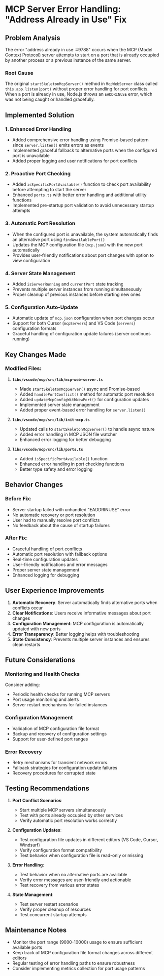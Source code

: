 # MCP Server Error Handling: "Address Already in Use" Fix

## Problem Analysis

The error "address already in use :::9788" occurs when the MCP (Model Context Protocol) server attempts to start on a port that is already occupied by another process or a previous instance of the same server.

### Root Cause
The original `startSkeletonMcpServer()` method in `McpWebServer` class called `this.app.listen(port)` without proper error handling for port conflicts. When a port is already in use, Node.js throws an `EADDRINUSE` error, which was not being caught or handled gracefully.

## Implemented Solution

### 1. **Enhanced Error Handling**
- Added comprehensive error handling using Promise-based pattern since `server.listen()` emits errors as events
- Implemented graceful fallback to alternative ports when the configured port is unavailable
- Added proper logging and user notifications for port conflicts

### 2. **Proactive Port Checking**
- Added `isSpecificPortAvailable()` function to check port availability before attempting to start the server
- Enhanced `ports.ts` with better error handling and additional utility functions
- Implemented pre-startup port validation to avoid unnecessary startup attempts

### 3. **Automatic Port Resolution**
- When the configured port is unavailable, the system automatically finds an alternative port using `findAvailablePort()`
- Updates the MCP configuration file (`mcp.json`) with the new port automatically
- Provides user-friendly notifications about port changes with option to view configuration

### 4. **Server State Management**
- Added `isServerRunning` and `currentPort` state tracking
- Prevents multiple server instances from running simultaneously
- Proper cleanup of previous instances before starting new ones

### 5. **Configuration Auto-Update**
- Automatic update of `mcp.json` configuration when port changes occur
- Support for both Cursor (`mcpServers`) and VS Code (`servers`) configuration formats
- Graceful handling of configuration update failures (server continues running)

## Key Changes Made

### Modified Files:

1. **`libs/vscode/mcp/src/lib/mcp-web-server.ts`**
   - Made `startSkeletonMcpServer()` async and Promise-based
   - Added `handlePortConflict()` method for automatic port resolution
   - Added `updateMcpConfigWithNewPort()` for configuration updates
   - Implemented server state management
   - Added proper event-based error handling for `server.listen()`

2. **`libs/vscode/mcp/src/lib/init-mcp.ts`**
   - Updated calls to `startSkeletonMcpServer()` to handle async nature
   - Added error handling in MCP JSON file watcher
   - Enhanced error logging for better debugging

3. **`libs/vscode/mcp/src/lib/ports.ts`**
   - Added `isSpecificPortAvailable()` function
   - Enhanced error handling in port checking functions
   - Better type safety and error logging

## Behavior Changes

### Before Fix:
- Server startup failed with unhandled "EADDRINUSE" error
- No automatic recovery or port resolution
- User had to manually resolve port conflicts
- No feedback about the cause of startup failures

### After Fix:
- Graceful handling of port conflicts
- Automatic port resolution with fallback options
- Real-time configuration updates
- User-friendly notifications and error messages
- Proper server state management
- Enhanced logging for debugging

## User Experience Improvements

1. **Automatic Recovery**: Server automatically finds alternative ports when conflicts occur
2. **Clear Notifications**: Users receive informative messages about port changes
3. **Configuration Management**: MCP configuration is automatically updated with new ports
4. **Error Transparency**: Better logging helps with troubleshooting
5. **State Consistency**: Prevents multiple server instances and ensures clean restarts

## Future Considerations

### Monitoring and Health Checks
Consider adding:
- Periodic health checks for running MCP servers
- Port usage monitoring and alerts
- Server restart mechanisms for failed instances

### Configuration Management
- Validation of MCP configuration file format
- Backup and recovery of configuration settings
- Support for user-defined port ranges

### Error Recovery
- Retry mechanisms for transient network errors
- Fallback strategies for configuration update failures
- Recovery procedures for corrupted state

## Testing Recommendations

1. **Port Conflict Scenarios**:
   - Start multiple MCP servers simultaneously
   - Test with ports already occupied by other services
   - Verify automatic port resolution works correctly

2. **Configuration Updates**:
   - Test configuration file updates in different editors (VS Code, Cursor, Windsurf)
   - Verify configuration format compatibility
   - Test behavior when configuration file is read-only or missing

3. **Error Handling**:
   - Test behavior when no alternative ports are available
   - Verify error messages are user-friendly and actionable
   - Test recovery from various error states

4. **State Management**:
   - Test server restart scenarios
   - Verify proper cleanup of resources
   - Test concurrent startup attempts

## Maintenance Notes

- Monitor the port range (9000-10000) usage to ensure sufficient available ports
- Keep track of MCP configuration file format changes across different editors
- Regular testing of error handling paths to ensure robustness
- Consider implementing metrics collection for port usage patterns